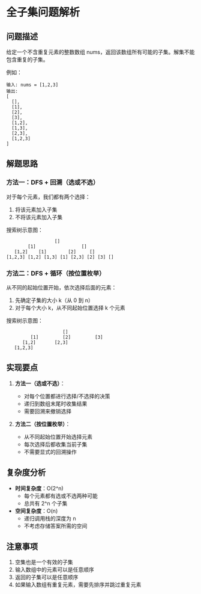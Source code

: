 # 全子集问题解析

## 问题描述
给定一个不含重复元素的整数数组 nums，返回该数组所有可能的子集。解集不能包含重复的子集。

例如：
```
输入: nums = [1,2,3]
输出:
[
  [],
  [1],
  [2],
  [3],
  [1,2],
  [1,3],
  [2,3],
  [1,2,3]
]
```

## 解题思路

### 方法一：DFS + 回溯（选或不选）
对于每个元素，我们都有两个选择：
1. 将该元素加入子集
2. 不将该元素加入子集

搜索树示意图：
```
                  []
        [1]                 []
   [1,2]    [1]        [2]     []
[1,2,3] [1,2] [1,3] [1] [2,3] [2] [3] []
```

### 方法二：DFS + 循环（按位置枚举）
从不同的起始位置开始，依次选择后面的元素：
1. 先确定子集的大小 k（从 0 到 n）
2. 对于每个大小 k，从不同起始位置选择 k 个元素

搜索树示意图：
```
                     []
         [1]         [2]         [3]
      [1,2]       [2,3]
   [1,2,3]
```

## 实现要点
1. **方法一（选或不选）**：
   - 对每个位置都进行选择/不选择的决策
   - 递归到数组末尾时收集结果
   - 需要回溯来撤销选择

2. **方法二（按位置枚举）**：
   - 从不同起始位置开始选择元素
   - 每次选择后都收集当前子集
   - 不需要显式的回溯操作

## 复杂度分析
- **时间复杂度**：O(2^n)
  - 每个元素都有选或不选两种可能
  - 总共有 2^n 个子集
- **空间复杂度**：O(n)
  - 递归调用栈的深度为 n
  - 不考虑存储答案所需的空间

## 注意事项
1. 空集也是一个有效的子集
2. 输入数组中的元素可以是任意顺序
3. 返回的子集可以是任意顺序
4. 如果输入数组有重复元素，需要先排序并跳过重复元素 